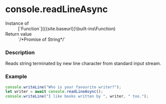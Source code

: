 # console.readLineAsync

<dl>
<dt> Instance of </dt><dd markdown="1">
 [`Function`]({{site.baseurl}}\built-ins\Function) 
</dd>
<dt> Return value </dt><dd markdown="1">
 `/*Promise of String*/` 
</dd>
</dl>

### Description

Reads string terminated by new line character 
from standard input stream.

### Example

```js
console.writeLine("Who is your favourite writer?");
let writer = await console.readLineAsync();
console.writeLine("I like books written by ", writer, " too.");
```

